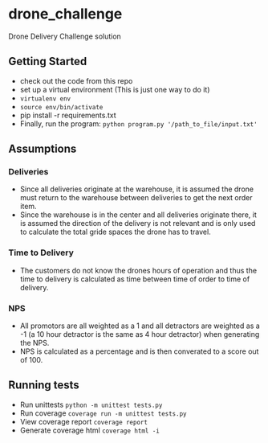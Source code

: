 # drone_challenge

Drone Delivery Challenge solution

## Getting Started

* check out the code from this repo
* set up a virtual environment (This is just one way to do it)
* ```virtualenv env```
* ```source env/bin/activate```
* pip install -r requirements.txt
* Finally, run the program: ```python program.py '/path_to_file/input.txt'```

## Assumptions
### Deliveries
* Since all deliveries originate at the warehouse, it is assumed the drone must return to the warehouse between deliveries to get the next order item.
* Since the warehouse is in the center and all deliveries originate there, it is assumed the direction of the delivery is not relevant and is only used to calculate the total gride spaces the drone has to travel.
### Time to Delivery
* The customers do not know the drones hours of operation and thus the time to delivery is calculated as time between time of order to time of delivery.

### NPS 
* All promotors are all weighted as a 1 and all detractors are weighted as a -1 (a 10 hour detractor is the same as 4 hour detractor) when generating the NPS.
* NPS is calculated as a percentage and is then converated to a score out of 100.

## Running tests

* Run unittests ```python -m unittest tests.py```
* Run coverage ```coverage run -m unittest tests.py```
* View coverage report ```coverage report```
* Generate coverage html ```coverage html -i```


